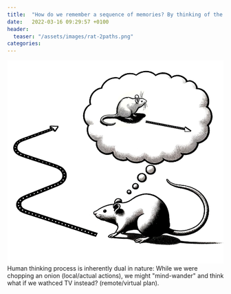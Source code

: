 ```yaml
---
title:  "How do we remember a sequence of memories? By thinking of the present and future."
date:   2022-03-16 09:29:57 +0100
header:
  teaser: "/assets/images/rat-2paths.png"
categories:
---
```

![alt text](/assets/images/rat-2paths.png "Title")
Human thinking process is inherently dual in nature: While we were chopping an onion (local/actual actions), we might "mind-wander" and think what if we wathced TV instead? (remote/virtual plan). 